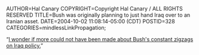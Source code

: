 AUTHOR=Hal Canary
COPYRIGHT=Copyright Hal Canary / ALL RIGHTS RESERVED
TITLE=Bush was originally planning to just hand Iraq over to an Iranian asset.
DATE=2004-10-02 11:08:14-05:00 (CDT)
POSTID=328
CATEGORIES=mindlessLinkPropagation;

“[I wonder if more could not have been made about Bush's constant zigzags on Iraq policy.](http://www.juancole.com/2004_10_01_juancole_archive.html#109663852086120616)”
